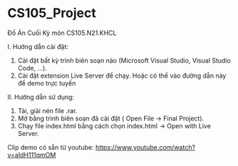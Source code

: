 # CS105_Project
Đồ Án Cuối Kỳ môn CS105.N21.KHCL


I. Hướng dẫn cài đặt:
1. Cài đặt bất kỳ trình biên soạn nào (Microsoft Visual Studio, Visual Studio Code, ...).
2. Cài đặt extension Live Server để chạy.
Hoặc có thể vào đường dẫn này để demo trực tuyến 

II. Hướng dẫn sử dụng:
1. Tải, giải nén file .rar.
2. Mở bằng trình biên soạn đã cài đặt ( Open File -> Final Project).
3. Chạy file index.html bằng cách chọn index.html -> Open with Live Server.


Clip demo có sẵn từ youtube: 
https://www.youtube.com/watch?v=aIdH111qmOM
